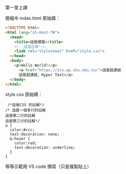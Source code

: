 第一堂上課

簡報中 
index.html 原始碼：
```HTML
<!DOCTYPE html>
<html lang="zh-Hant-TW">
  <head>
    <title>這是標題</title>
    <!--這是註解-->
    <link rel="stylesheet" href="style.css">
  </head>
  <body>
    <p>Hello World!</p>
      <a href="https://ics.wp.shu.edu.tw/">這是超連結
      這是超連結，Hyper Text</a>
  </body>
</html>
```

style.css 原始碼：
```
 /*這是CSS 的註解*/
/* 這是一個多行的註解
這是第二行的註解
這是第三行的註解*/
a {
  color:#ccc;
  text-decoration: none;
  &:hover {
    color:red;
    text-decoration: underline;
  }  
}
```

等等示範用 VS code 撰寫（只是複製貼上）

